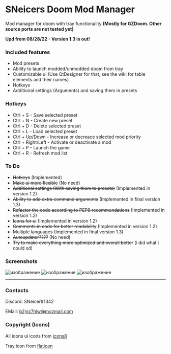 # SNeicers Doom Mod Manager
Mod manager for doom with tray functionality **(Mostly for GZDoom. Other source ports are not tested yet)**

**Upd from 08/28/22 - Version 1.3 is out!**

### Included features
- Mod presets
- Ability to launch modded/unmodded doom from tray
- Customizable ui (Use QtDesigner for that, see the wiki for table elements and their names)
- Hotkeys
- Additional settings (Arguments) and saving them in presets

### Hotkeys
- Ctrl + S - Save selected preset
- Ctrl + N - Create new preset
- Ctrl + D - Delete selected preset
- Ctrl + L - Load selected preset
- Ctrl + Up/Down - Increase or decreace selected mod priority
- Ctrl + Right/Left - Activate or deactivate a mod
- Ctrl + P - Launch the game
- Ctrl + R - Refresh mod list


### To Do
- ~~Hotkeys~~ (Implemented)
- ~~Make ui more flexible~~ (No need)
- ~~Additional settings (With saving them to presets)~~ (Implemented in version 1.2)
- ~~Ability to add extra command arguments~~ (Implemented in final version 1.3)
- ~~Refactor the code according to PEP8 recommendations~~ (Implemented in version 1.2)
- ~~Icons for ui~~ (Implemented in version 1.2)
- ~~Comments in code for better readability~~ (Implemented in version 1.2)
- ~~Multiple languages~~ (Implemented in final version 1.3)
- ~~Autoupdater????~~ (No need)
- ~~Try to make everything more optimized and overall better~~ (i did what i could xd)

### Screenshots

![изображение](https://user-images.githubusercontent.com/46260745/187090253-839bedbf-73e1-4fb7-835e-6c38519825a2.png)
![изображение](https://user-images.githubusercontent.com/46260745/187090214-acfb6469-3104-43e6-90db-f93e65dd3de8.png)
![изображение](https://user-images.githubusercontent.com/46260745/187090294-485e7165-b03c-4d74-90b1-43ac70a04c44.png)

<hr>

### Contacts
Discord: SNeicer#1342

EMail: b2jnz7hlw@mozmail.com

### Copyright (Icons)
All icons ui icons from <a href="https:\\icons8.com">icons8</a>

Tray icon from <a href="https://www.flaticon.com">flaticon</a>
